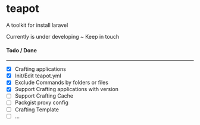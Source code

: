 # teapot
A toolkit for install laravel

Currently is under developing ~ Keep in touch

#### Todo / Done
--------------

- [x] Crafting applications
- [x] Init/Edit teapot.yml
- [x] Exclude Commands by folders or files
- [x] Support Crafting applications with version
- [ ] Support Crafting Cache
- [ ] Packgist proxy config
- [ ] Crafting Template
- [ ] ...
